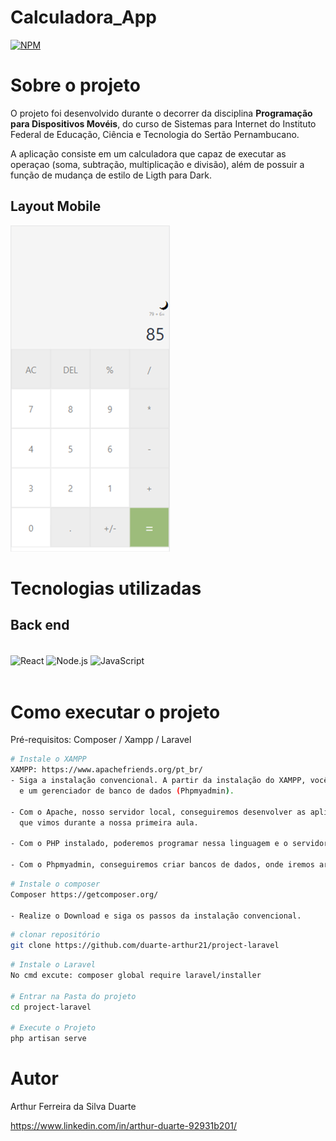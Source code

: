 # Calculadora_App

[![NPM](https://img.shields.io/npm/l/react)](https://github.com/duarte-arthur21/project-laravel/blob/main/LICENCE)

# Sobre o projeto

O projeto foi desenvolvido durante o decorrer da disciplina **Programação para Dispositivos Movéis**, do curso de Sistemas para Internet do Instituto Federal de Educação, Ciência e Tecnologia do Sertão Pernambucano.

A aplicação consiste em um calculadora que capaz de executar as operaçao (soma, subtração, multiplicação e divisão), além de possuir a função de mudança de estilo de Ligth para Dark.

## Layout Mobile
![Layout Mobile](https://github.com/duarte-arthur21/Calculadora_App/blob/main/assets/Mobile.png)

# Tecnologias utilizadas
## Back end
<div style="display:inline_block"></br>
    <img align="center" alt="React" src="https://img.shields.io/badge/React_Native-20232A?style=for-the-badge&logo=react&logoColor=61DAFB">
    <img align="center" alt="Node.js" src="https://img.shields.io/badge/Node.js-43853D?style=for-the-badge&logo=node.js&logoColor=white">
    <img align="center" alt="JavaScript" src="https://img.shields.io/badge/JavaScript-323330?style=for-the-badge&logo=javascript&logoColor=F7DF1E">
</div></br>

# Como executar o projeto

Pré-requisitos: Composer / Xampp / Laravel

```bash
# Instale o XAMPP
XAMPP: https://www.apachefriends.org/pt_br/
- Siga a instalação convencional. A partir da instalação do XAMPP, vocês terão: um servidor local (Apache), o PHP, 
  e um gerenciador de banco de dados (Phpmyadmin).

- Com o Apache, nosso servidor local, conseguiremos desenvolver as aplicações web e testar a arquitetura cliente-servidor, 
  que vimos durante a nossa primeira aula.

- Com o PHP instalado, poderemos programar nessa linguagem e o servidor conseguirá interpretar os códigos.

- Com o Phpmyadmin, conseguiremos criar bancos de dados, onde iremos armazenar informações e utilizá-las nas nossas aplicações.
```

```bash
# Instale o composer
Composer https://getcomposer.org/

- Realize o Download e siga os passos da instalação convencional.

```

```bash
# clonar repositório
git clone https://github.com/duarte-arthur21/project-laravel

```

```bash
# Instale o Laravel
No cmd excute: composer global require laravel/installer

# Entrar na Pasta do projeto
cd project-laravel

# Execute o Projeto
php artisan serve

```

# Autor

Arthur Ferreira da Silva Duarte

https://www.linkedin.com/in/arthur-duarte-92931b201/
